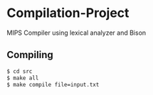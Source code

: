 # Compilation-Project
MIPS Compiler using lexical analyzer and Bison

## Compiling
```bash
$ cd src
$ make all
$ make compile file=input.txt
```
